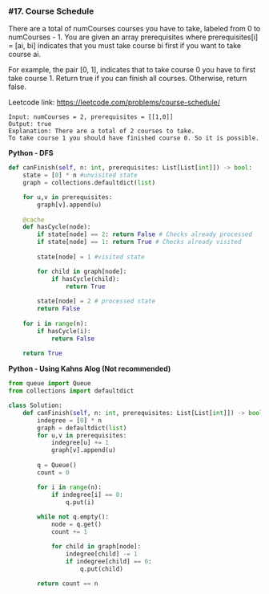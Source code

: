 ### #17. Course Schedule

There are a total of numCourses courses you have to take, labeled from 0 to numCourses - 1. You are given an array prerequisites where prerequisites[i] = [ai, bi] indicates that you must take course bi first if you want to take course ai.

For example, the pair [0, 1], indicates that to take course 0 you have to first take course 1.
Return true if you can finish all courses. Otherwise, return false.

Leetcode link: https://leetcode.com/problems/course-schedule/

```
Input: numCourses = 2, prerequisites = [[1,0]]
Output: true
Explanation: There are a total of 2 courses to take. 
To take course 1 you should have finished course 0. So it is possible.
```

**Python - DFS**
```python
def canFinish(self, n: int, prerequisites: List[List[int]]) -> bool:
    state = [0] * n #unvisited state
    graph = collections.defaultdict(list)

    for u,v in prerequisites:
        graph[v].append(u)
    
    @cache
    def hasCycle(node):
        if state[node] == 2: return False # Checks already processed
        if state[node] == 1: return True # Checks already visited
        
        state[node] = 1 #visited state

        for child in graph[node]:
            if hasCycle(child):
                return True
        
        state[node] = 2 # processed state
        return False
    
    for i in range(n):
        if hasCycle(i):
            return False
    
    return True
```

**Python - Using Kahns Alog (Not recommended)**
```python
from queue import Queue
from collections import defaultdict

class Solution:
    def canFinish(self, n: int, prerequisites: List[List[int]]) -> bool:
        indegree = [0] * n
        graph = defaultdict(list)
        for u,v in prerequisites:
            indegree[u] += 1
            graph[v].append(u)
        
        q = Queue()
        count = 0

        for i in range(n):
            if indegree[i] == 0:
                q.put(i)
        
        while not q.empty():
            node = q.get()
            count += 1

            for child in graph[node]:
                indegree[child] -= 1
                if indegree[child] == 0:
                    q.put(child)
        
        return count == n

```
